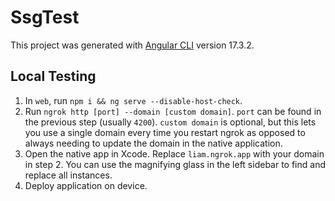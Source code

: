 # SsgTest

This project was generated with [Angular CLI](https://github.com/angular/angular-cli) version 17.3.2.

## Local Testing

1. In `web`, run `npm i && ng serve --disable-host-check`.
2. Run `ngrok http [port] --domain [custom domain]`. `port` can be found in the previous step (usually `4200`). `custom domain` is optional, but this lets you use a single domain every time you restart ngrok as opposed to always needing to update the domain in the native application.
3. Open the native app in Xcode. Replace `liam.ngrok.app` with your domain in step 2. You can use the magnifying glass in the left sidebar to find and replace all instances.
4. Deploy application on device.
